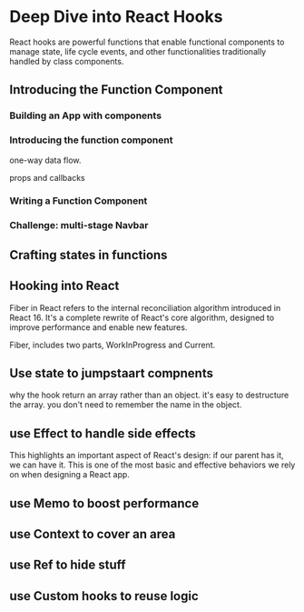 # Deep Dive into React Hooks

React hooks are powerful functions that enable functional components to manage state, life cycle events, and other functionalities traditionally handled by class components.

## Introducing the Function Component

### Building an App with components
### Introducing the function component

one-way data flow.

props and callbacks

### Writing a Function Component
### Challenge: multi-stage Navbar 

## Crafting states in functions

## Hooking into React

Fiber in React refers to the internal reconciliation algorithm introduced in React 16. It's a complete rewrite of React's core algorithm, designed to improve performance and enable new features.

Fiber, includes two parts, WorkInProgress and Current.

## Use state to jumpstaart compnents

why the hook return an array rather than an object. 
it's easy to destructure the array. you don't need to remember the name in the object.

## use Effect to handle side effects

This highlights an important aspect of React's design: if our parent has it, we can have it. This is one of the most basic and effective behaviors we rely on when designing a React app.

## use Memo to boost performance

## use Context to cover an area

## use Ref to hide stuff

## use Custom hooks to reuse logic 
